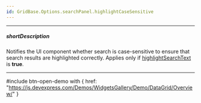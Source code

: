 ```yaml
---
id: GridBase.Options.searchPanel.highlightCaseSensitive
---
```

---
##### shortDescription
Notifies the UI component whether search is case-sensitive to ensure that search results are highlighted correctly. Applies only if [highlightSearchText](/api-reference/10%20UI%20Components/GridBase/1%20Configuration/searchPanel/highlightSearchText.md '{basewidgetpath}/Configuration/searchPanel/#highlightSearchText') is **true**.

---
#include btn-open-demo with {
    href: "https://js.devexpress.com/Demos/WidgetsGallery/Demo/DataGrid/Overview/"
}